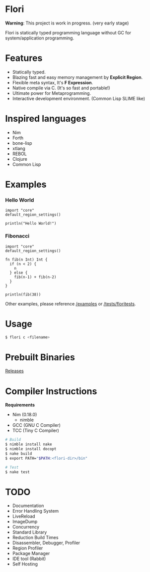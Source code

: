 
# Flori

**Warning**: This project is work in progress. (very early stage)  

Flori is statically typed programming language without GC for system/application programming.

# Features

- Statically typed.
- Blazing fast and easy memory management by **Explicit Region**.
- Flexible meta syntax, It's **F Expression**.
- Native compile via C. (It's so fast and portable!)
- Ultimate power for Metaprogramming.
- Interactive development environment. (Common Lisp SLIME like)

# Inspired languages

- Nim
- Forth
- bone-lisp
- xtlang
- REBOL
- Clojure
- Common Lisp

# Examples

### Hello World
```
import "core"
default_region_settings()

println("Hello World!")
```

### Fibonacci
```
import "core"
default_region_settings()

fn fib(n Int) Int {
  if (n < 2) {
    n
  } else {
    fib(n-1) + fib(n-2)
  }
}

println(fib(38))
```

Other examples, please reference [/examples](https://github.com/snowlt23/Flori/tree/master/examples) or [/tests/floritests](https://github.com/snowlt23/Flori/tree/master/tests/floritests).

# Usage

```sh
$ flori c <filename>
```

# Prebuilt Binaries

[Releases](https://github.com/snowlt23/Flori/releases)

# Compiler Instructions

**Requirements**

- Nim (0.18.0)
  - nimble
- GCC (GNU C Compiler)
- TCC (Tiny C Compiler)

```sh
# Build
$ nimble install nake
$ nimble install docopt
$ nake build
$ export PATH="$PATH:<flori-dir>/bin"
```

```sh
# Test
$ nake test
```

# TODO

- Documentation
- Error Handling System
- LiveReload
- ImageDump
- Concurrency
- Standard Library
- Reduction Build Times
- Disassembler, Debugger, Profiler
- Region Profiler
- Package Manager
- IDE tool (Rabbit)
- Self Hosting
